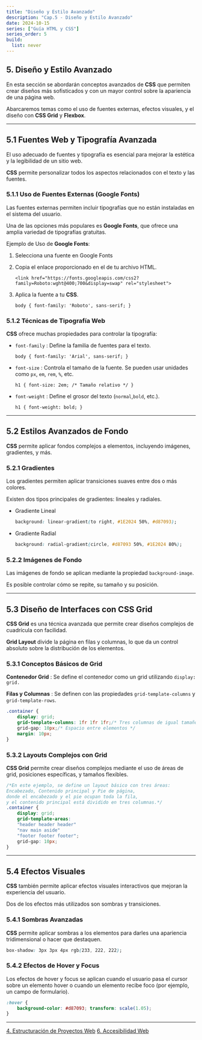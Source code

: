 ```yaml
---
title: "Diseño y Estilo Avanzado"
description: "Cap.5 - Diseño y Estilo Avanzado"
date: 2024-10-15
series: ["Guía HTML y CSS"]
series_order: 5
build:
  list: never
---
```



## 5. Diseño y Estilo Avanzado
En esta sección se abordarán conceptos avanzados de **CSS** que permiten crear diseños más sofisticados y con un mayor control sobre la apariencia de una página web.

Abarcaremos temas como el uso de fuentes externas, efectos visuales, y el diseño con **CSS Grid** y **Flexbox**.

---

## 5.1 Fuentes Web y Tipografía Avanzada

El uso adecuado de fuentes y tipografía es esencial para mejorar la estética y la legibilidad de un sitio web.

**CSS** permite personalizar todos los aspectos relacionados con el texto y las fuentes.


### 5.1.1 Uso de Fuentes Externas (Google Fonts)

Las fuentes externas permiten incluir tipografías que no están instaladas en el sistema del usuario.

Una de las opciones más populares es **Google Fonts**, que ofrece una amplia variedad de tipografías gratuitas.

Ejemplo de Uso de **Google Fonts**:

1. Selecciona una fuente en Google Fonts
2. Copia el enlace proporcionado en el <head> de tu archivo HTML.
    
    `<link href="https://fonts.googleapis.com/css2?family=Roboto:wght@400;700&display=swap" rel="stylesheet">`
3. Aplica la fuente a tu **CSS**.

    `body { font-family: 'Roboto', sans-serif; }`


### 5.1.2 Técnicas de Tipografía Web

**CSS** ofrece muchas propiedades para controlar la tipografía:

- `font-family` : Define la familia de fuentes para el texto.

    `body { font-family: 'Arial', sans-serif; }`

- `font-size` : Controla el tamaño de la fuente. Se pueden usar unidades como `px`, `em`, `rem`, `%`, etc.

    `h1 { font-size: 2em; /* Tamaño relativo */ }`

- `font-weight` : Define el grosor del texto (`normal`,`bold`, etc.).

    `h1 { font-weight: bold; }`


---

## 5.2 Estilos Avanzados de Fondo

**CSS** permite aplicar fondos complejos a elementos, incluyendo imágenes, gradientes, y más.

### 5.2.1 Gradientes

Los gradientes permiten aplicar transiciones suaves entre dos o más colores.

Existen dos tipos principales de gradientes: lineales y radiales.

- Gradiente Lineal

    ```css
    background: linear-gradient(to right, #1E2024 50%, #d87093);
    ```

- Gradiente Radial

    ```css
    background: radial-gradient(circle, #d87093 50%, #1E2024 80%);
    ```

### 5.2.2 Imágenes de Fondo

Las imágenes de fondo se aplican mediante la propiedad `background-image`.

Es posible controlar cómo se repite, su tamaño y su posición.

---

## 5.3 Diseño de Interfaces con CSS Grid

**CSS Grid** es una técnica avanzada que permite crear diseños complejos de cuadrícula con facilidad.

**Grid Layout** divide la página en filas y columnas, lo que da un control absoluto sobre la distribución de los elementos.

### 5.3.1 Conceptos Básicos de Grid

**Contenedor Grid** : Se define el contenedor como un grid utilizando `display: grid.`

**Filas y Columnas** : Se definen con las propiedades `grid-template-columns` y `grid-template-rows`.

```css
.container {
    display: grid;
    grid-template-columns: 1fr 1fr 1fr;/* Tres columnas de igual tamaño */
    grid-gap: 10px;/* Espacio entre elementos */
    margin: 10px;
}
```

### 5.3.2 Layouts Complejos con Grid

**CSS Grid** permite crear diseños complejos mediante el uso de áreas de grid, posiciones específicas, y tamaños flexibles.

```css
/*En este ejemplo, se define un layout básico con tres áreas:
Encabezado, Contenido principal y Pie de página,
donde el encabezado y el pie ocupan toda la fila,
y el contenido principal está dividido en tres columnas.*/
.container {
    display: grid;
    grid-template-areas:
    "header header header"
    "nav main aside"
    "footer footer footer";
    grid-gap: 10px;
}
```

---

## 5.4 Efectos Visuales

**CSS** también permite aplicar efectos visuales interactivos que mejoran la experiencia del usuario.

Dos de los efectos más utilizados son sombras y transiciones.

### 5.4.1 Sombras Avanzadas
**CSS** permite aplicar sombras a los elementos para darles una apariencia tridimensional o hacer que destaquen.

```css
box-shadow: 3px 3px 4px rgb(233, 222, 222);
```

### 5.4.2 Efectos de Hover y Focus

Los efectos de hover y focus se aplican cuando el usuario pasa el cursor sobre un elemento hover o cuando un elemento recibe foco (por ejemplo, un campo de formulario).

```css
:hover {
    background-color: #d87093; transform: scale(1.05);
}
```

---

<div class="footer-nav">
    <a href="../estructuracion/">4. Estructuración de Proyectos Web</a>
    <!-- <a href="#" class="prev-link" class="tachado">Anterior</a> -->
    <a href="../accesibilidad/" class="next-link">6. Accesibilidad Web</a>    
</div>